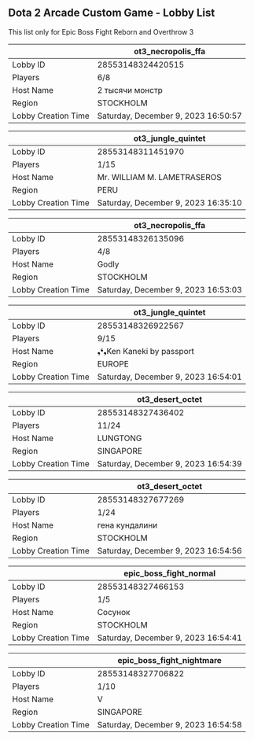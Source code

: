 ## Dota 2 Arcade Custom Game - Lobby List

This list only for Epic Boss Fight Reborn and Overthrow 3

|  | ot3_necropolis_ffa |
| ------ | ------ |
| Lobby ID | 28553148324420515 |
| Players | 6/8 |
| Host Name | 2 тысячи монстр |
| Region | STOCKHOLM |
| Lobby Creation Time | Saturday, December 9, 2023 16:50:57 |


|  | ot3_jungle_quintet |
| ------ | ------ |
| Lobby ID | 28553148311451970 |
| Players | 1/15 |
| Host Name | Mr. WILLIAM M. LAMETRASEROS |
| Region | PERU |
| Lobby Creation Time | Saturday, December 9, 2023 16:35:10 |


|  | ot3_necropolis_ffa |
| ------ | ------ |
| Lobby ID | 28553148326135096 |
| Players | 4/8 |
| Host Name | Godly |
| Region | STOCKHOLM |
| Lobby Creation Time | Saturday, December 9, 2023 16:53:03 |


|  | ot3_jungle_quintet |
| ------ | ------ |
| Lobby ID | 28553148326922567 |
| Players | 9/15 |
| Host Name | ❟❛❟Ken Kaneki by passport |
| Region | EUROPE |
| Lobby Creation Time | Saturday, December 9, 2023 16:54:01 |


|  | ot3_desert_octet |
| ------ | ------ |
| Lobby ID | 28553148327436402 |
| Players | 11/24 |
| Host Name | LUNGTONG |
| Region | SINGAPORE |
| Lobby Creation Time | Saturday, December 9, 2023 16:54:39 |


|  | ot3_desert_octet |
| ------ | ------ |
| Lobby ID | 28553148327677269 |
| Players | 1/24 |
| Host Name | гена кундалини |
| Region | STOCKHOLM |
| Lobby Creation Time | Saturday, December 9, 2023 16:54:56 |


|  | epic_boss_fight_normal |
| ------ | ------ |
| Lobby ID | 28553148327466153 |
| Players | 1/5 |
| Host Name | Сосунок |
| Region | STOCKHOLM |
| Lobby Creation Time | Saturday, December 9, 2023 16:54:41 |


|  | epic_boss_fight_nightmare |
| ------ | ------ |
| Lobby ID | 28553148327706822 |
| Players | 1/10 |
| Host Name | V |
| Region | SINGAPORE |
| Lobby Creation Time | Saturday, December 9, 2023 16:54:58 |


